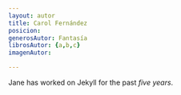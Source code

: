 ```yaml
---
layout: autor
title: Carol Fernández
posicion: 
generosAutor: Fantasía
librosAutor: {a,b,c}
imagenAutor:

---
```

Jane has worked on Jekyll for the past *five years*.